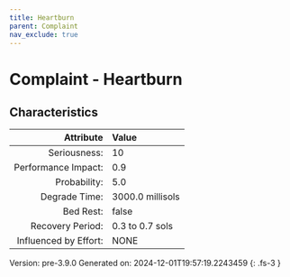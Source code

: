 ```yaml
---
title: Heartburn
parent: Complaint
nav_exclude: true
---
```

# Complaint - Heartburn

## Characteristics

| Attribute      | Value |
|--------:|:------|
|Seriousness:|10|
|Performance Impact:|0.9|
|Probability:|5.0|
|Degrade Time:|3000.0 millisols|
|Bed Rest:|false|
|Recovery Period:|0.3 to 0.7 sols|
|Influenced by Effort:|NONE|
 

Version: pre-3.9.0 Generated on: 2024-12-01T19:57:19.2243459
{: .fs-3 }